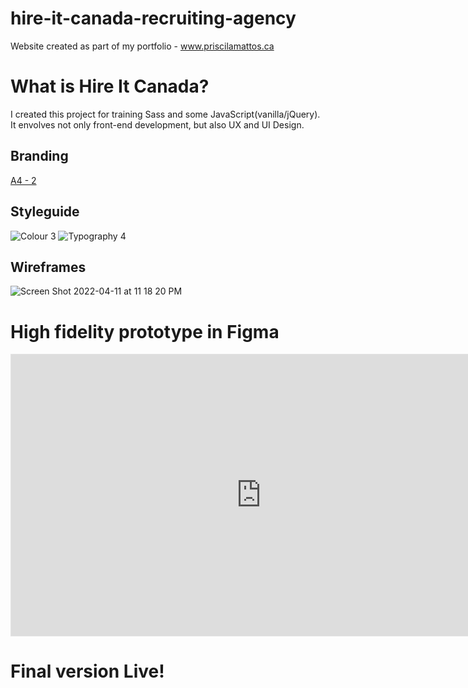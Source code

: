 # hire-it-canada-recruiting-agency
Website created as part of my portfolio - www.priscilamattos.ca

# What is Hire It Canada?

I created this project for training Sass and some JavaScript(vanilla/jQuery). It envolves not only front-end development, but also 
UX and UI Design.

## Branding
[A4 - 2](https://user-images.githubusercontent.com/65781962/162873066-84dda48f-515a-4213-8a4e-e0c606d5a69f.png)


## Styleguide
![Colour 3](https://user-images.githubusercontent.com/65781962/162873118-9749f04d-3f68-41cd-a0db-de98cce7c0d6.png)
![Typography 4](https://user-images.githubusercontent.com/65781962/162873129-2cd1ec75-b6ce-4c5a-b435-0cc2e01a029f.png)


## Wireframes
![Screen Shot 2022-04-11 at 11 18 20 PM](https://user-images.githubusercontent.com/65781962/162873164-f8ea6903-2c06-428c-bd71-738781257c9e.png)


# High fidelity prototype in Figma
<iframe style="border: 1px solid rgba(0, 0, 0, 0.1);" width="800" height="450" src="https://www.figma.com/embed?embed_host=share&url=https%3A%2F%2Fwww.figma.com%2Fproto%2F7ww4J2V31N7KZc8EfIF8iG%2FBranding%3Fnode-id%3D32%253A646%26scaling%3Dmin-zoom%26page-id%3D29%253A1612" allowfullscreen></iframe>

# Final version Live!


